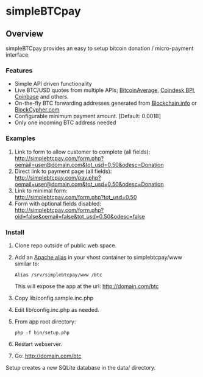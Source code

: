 simpleBTCpay
============

## Overview
simpleBTCpay provides an easy to setup bitcoin donation / micro-payment interface.  

### Features
- Simple API driven functionality
- Live BTC/USD quotes from multiple APIs; [BitcoinAverage](http://bitcoinaverage.com), [Coindesk BPI](http://coindesk.com), [Coinbase](http://coinbase.com) and others.
- On-the-fly BTC forwarding addresses generated from [Blockchain.info](https://blockchain.info/api/api_receive) or [BlockCypher.com](http://dev.blockcypher.com/reference.html#payments)
- Configurable minimum payment amount. [Default: 0.001B]
- Only one incoming BTC address needed


### Examples
1. Link to form to allow customer to complete (all fields):  
<http://simplebtcpay.com/form.php?oemail=user@domain.com&tot_usd=0.50&odesc=Donation>
1. Direct link to payment page (all fields):  
<http://simplebtcpay.com/pay.php?oemail=user@domain.com&tot_usd=0.50&odesc=Donation>
1. Link to minimal form:  
<http://simplebtcpay.com/form.php?tot_usd=0.50>
1. Form with optional fields disabled:  
<http://simplebtcpay.com/form.php?oid=false&oemail=false&tot_usd=0.50&odesc=false>

### Install
1. Clone repo outside of public web space.
2. Add an [Apache alias](http://httpd.apache.org/docs/2.2/mod/mod_alias.html) in your vhost container to simplebtcpay/www similar to:

	```
	Alias /srv/simplebtcpay/www /btc
	```	
	This will expose the app at the url:
	<http://domain.com/btc>

3. Copy lib/config.sample.inc.php
4. Edit lib/config.inc.php as needed.
5. From app root directory:
	
	```
	php -f bin/setup.php
	```
6. Restart webserver.
7. Go: <http://domain.com/btc>

Setup creates a new SQLite database in the data/ directory. 